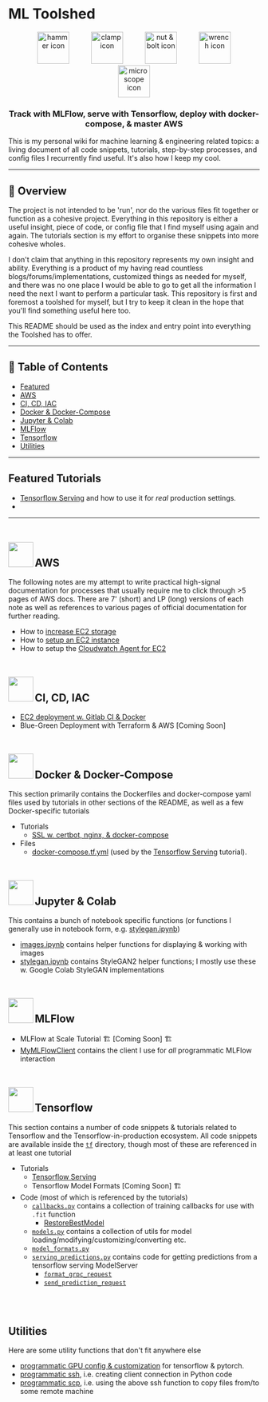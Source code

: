 # ML Toolshed

<p align="center">
    <img alt="hammer icon" src="https://github.com/michaelhball/ml_toolshed/blob/main/img/hammer_apple.png" width="64" hspace="20">
    <img alt="clamp icon" src="https://github.com/michaelhball/ml_toolshed/blob/main/img/clamp_apple.png" width="64" hspace="20">
    <img alt="nut & bolt icon" src="https://github.com/michaelhball/ml_toolshed/blob/main/img/nut_and_bolt_apple.png" width="64" hspace="20">
    <img alt="wrench icon" src="https://github.com/michaelhball/ml_toolshed/blob/main/img/wrench_apple.png" width="64" hspace="20">
    <img alt="microscope icon" src="https://github.com/michaelhball/ml_toolshed/blob/main/img/microscope_apple.png" width="64" hspace="20">
</p>

<h3 align="center">
<p>Track with MLFlow, serve with Tensorflow, deploy with docker-compose, & master AWS
</h3>

This is my personal wiki for machine learning & engineering related topics: a living 
document of all code snippets, tutorials, step-by-step processes, and config files I recurrently 
find useful. It's also how I keep my cool.

--- 

## :owl: Overview

The project is not intended to be 'run', nor do the various files fit together or function as a 
cohesive project. Everything in this repository is either a useful insight, piece of code, 
or config file that I find myself using again and again. The tutorials section is my effort to 
organise these snippets into more cohesive wholes.

I don't claim that anything in this repository represents my own insight and ability. Everything is 
a product of my having read countless blogs/forums/implementations, customized things as 
needed for myself, and there was no one place I would be able to go to get all the information I need 
the next I want to perform a particular task. This repository is first and foremost a toolshed for myself, 
but I try to keep it clean in the hope that you'll find something useful here too. 

This README should be used as the index and entry point into everything the Toolshed has to offer.

---

## :book: Table of Contents

* [Featured](#-featured-tutorials)
* [AWS](#-aws)
* [CI, CD, IAC](#ci,-cd,-iac)
* [Docker & Docker-Compose](#docker-&-docker-compose)
* [Jupyter & Colab](#jupyter-&-colab)
* [MLFlow](#mlflow)
* [Tensorflow](#tensorflow)
* [Utilities](#utilities)

--- 

## Featured Tutorials

* [Tensorflow Serving](/tutorials/tf_serving.md) and how to use it for _real_ production settings.
* [](/tutorials/certbot.md)

--- 

<br /><br />
<img align="left" height="50" src="https://github.com/michaelhball/ml_toolshed/blob/main/img/aws.png">

## AWS

The following notes are my attempt to write practical high-signal documentation for processes 
that usually require me to click through >5 pages of AWS docs. There are 7' (short) and LP (long) 
versions of each note as well as references to various pages of official documentation for 
further reading. 

* How to [increase EC2 storage](/tutorials/increase_ec2_storage.md)
* How to [setup an EC2 instance](/tutorials/ec2_setup.md)
* How to setup the [Cloudwatch Agent for EC2](/tutorials/cloudwatch.md)


<br /><br />
<img align="left" height="50" src="https://github.com/michaelhball/ml_toolshed/blob/main/img/gitlab.png">

## CI, CD, IAC

* [EC2 deployment w. Gitlab CI & Docker](/tutorials/gitlab_ci.md)
* Blue-Green Deployment with Terraform & AWS \[Coming Soon\]


<br /><br />
<img align="left" height="50" src="https://github.com/michaelhball/ml_toolshed/blob/main/img/docker.png">

## Docker & Docker-Compose

This section primarily contains the Dockerfiles and docker-compose yaml files used by tutorials in other 
sections of the README, as well as a few Docker-specific tutorials

* Tutorials
    * [SSL w. certbot, nginx, & docker-compose](/tutorials/certbot.md)
* Files
    * [docker-compose.tf.yml](/code/docker/docker-compose.tf.yml) (used by the 
    [Tensorflow Serving](/tutorials/tf_serving.md) tutorial).


<br /><br />
<img align="left" height="50" src="https://github.com/michaelhball/ml_toolshed/blob/main/img/jupyter.png">

## Jupyter & Colab

This contains a bunch of notebook specific functions (or functions I generally use in notebook form, e.g. 
[stylegan.ipynb](/notebooks/stylegan.ipynb))

* [images.ipynb](/notebooks/images.ipynb) contains helper functions for displaying & working with images
* [stylegan.ipynb](/notebooks/stylegan.ipynb) contains StyleGAN2 helper functions; I mostly use these w. 
Google Colab StyleGAN implementations


<br /><br />
<img align="left" height="50" src="https://github.com/michaelhball/ml_toolshed/blob/main/img/mlflow.png">

## MLFlow

* MLFlow at Scale Tutorial :building_construction: \[Coming Soon\] :building_construction:
* [MyMLFlowClient](/code/mlflow.py) contains the client I use for _all_ programmatic MLFlow interaction


<br /><br />
<img align="left" height="50" src="https://github.com/michaelhball/ml_toolshed/blob/main/img/tf.png">

## Tensorflow

This section contains a number of code snippets & tutorials related to Tensorflow and the 
Tensorflow-in-production ecosystem. All code snippets are available inside the [```tf```](/code/tf) directory, 
though most of these are referenced in at least one tutorial

* Tutorials
    * [Tensorflow Serving](/tutorials/tf_serving.md)
    * Tensorflow Model Formats \[Coming Soon\] :building_construction:
* Code (most of which is referenced by the tutorials)
    * [```callbacks.py```](code/tf/callbacks.py) contains a collection of training callbacks for use 
    with ```.fit``` function
        * [RestoreBestModel](https://github.com/michaelhball/ml_tidbits/blob/0450bc2d9830a1846cdaddf992ca4d74c3c62604/ml_tidbits/tf/callbacks.py#L4-L26)  
    * [```models.py```](/code/tf/models.py) contains a collection of utils for model 
    loading/modifying/customizing/converting etc.
    * [```model_formats.py```](/code/tf/model_formats.py)
    * [```serving_predictions.py```](/code/tf/serving_predictions.py) contains code for getting predictions 
    from a tensorflow serving ModelServer
        * [```format_grpc_request```](https://github.com/michaelhball/ml_toolshed/blob/8848e9f3d48f732158d243c9a065695ed83fc537/code/tf/serving_prediction.py#L9-L41)
        * [```send_prediction_request```](https://github.com/michaelhball/ml_toolshed/blob/8848e9f3d48f732158d243c9a065695ed83fc537/code/tf/serving_prediction.py#L44-L83)


<br /><br />
## Utilities

Here are some utility functions that don't fit anywhere else  

* [programmatic GPU config & customization](code/gpu.py) for tensorflow & pytorch.
* [programmatic ssh](https://github.com/michaelhball/ml_tidbits/blob/9f730e23efc31a649af0371429a7f963b01360a1/ml_tidbits/utils.py#L5-L21), 
i.e. creating client connection in Python code
* [programmatic scp](https://github.com/michaelhball/ml_tidbits/blob/9f730e23efc31a649af0371429a7f963b01360a1/ml_tidbits/utils.py#L24-L49), 
i.e. using the above ssh function to copy files from/to some remote machine
